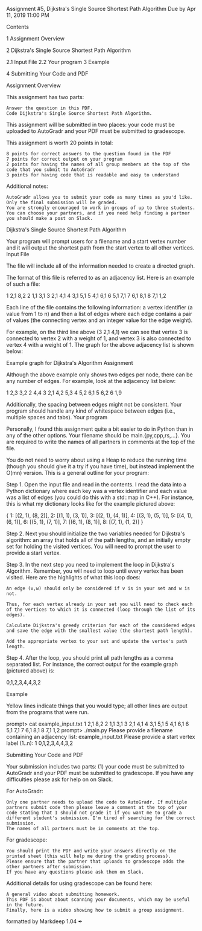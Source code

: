  Assignment #5, Dijkstra's Single Source Shortest Path Algorithm
Due by Apr 11, 2019 11:00 PM

Contents


1  Assignment Overview

2  Dijkstra's Single Source Shortest Path Algorithm

  2.1  Input File
  2.2  Your program
3  Example

4  Submitting Your Code and PDF

Assignment Overview

This assignment has two parts:

    Answer the question in this PDF.
    Code Dijkstra's Single Source Shortest Path Algorithm.

This assignment will be submitted in two places: your code must be uploaded to AutoGradr and your PDF must be submitted to gradescope.

This assignment is worth 20 points in total:

    8 points for correct answers to the question found in the PDF
    7 points for correct output on your program
    2 points for having the names of all group members at the top of the code that you submit to AutoGradr
    3 points for having code that is readable and easy to understand

Additional notes:

    AutoGradr allows you to submit your code as many times as you'd like. Only the final submission will be graded.
    You are strongly encouraged to work in groups of up to three students. You can choose your partners, and if you need help finding a partner you should make a post on Slack.

Dijkstra's Single Source Shortest Path Algorithm

Your program will prompt users for a filename and a start vertex number and it will output the shortest path from the start vertex to all other vertices.
Input File

The file will include all of the information needed to create a directed graph.

The format of this file is referred to as an adjacency list. Here is an example of such a file:

1 2,1 8,2
2 1,1 3,1
3 2,1 4,1
4 3,1 5,1
5 4,1 6,1
6 5,1 7,1
7 6,1 8,1
8 7,1 1,2

Each line of the file contains the following information: a vertex identifier (a value from 1 to n) and then a list of edges where each edge contains a pair of values (the connecting vertex and an integer value for the edge weight).

For example, on the third line above (3 2,1 4,1) we can see that vertex 3 is connected to vertex 2 with a weight of 1, and vertex 3 is also connected to vertex 4 with a weight of 1. The graph for the above adjacency list is shown below:

Example graph for Dijkstra's Algorithm Assignment

Although the above example only shows two edges per node, there can be any number of edges. For example, look at the adjacency list below:

1 2,3 3,2
2 4,4
3 2,1 4,2 5,3
4 5,2 6,1
5 6,2
6 1,9

Additionally, the spacing between edges might not be consistent. Your program should handle any kind of whitespace between edges (i.e., multiple spaces and tabs).
Your program

Personally, I found this assignment quite a bit easier to do in Python than in any of the other options. Your filename should be main.{py,cpp,rs,...}. You are required to write the names of all partners in comments at the top of the file.

You do not need to worry about using a Heap to reduce the running time (though you should give it a try if you have time), but instead implement the O(mn) version. This is a general outline for your program:

Step 1. Open the input file and read in the contents. I read the data into a Python dictionary where each key was a vertex identifier and each value was a list of edges (you could do this with a std::map in C++). For instance, this is what my dictionary looks like for the example pictured above:

{
    1: [(2, 1), (8, 2)],
    2: [(1, 1), (3, 1)],
    3: [(2, 1), (4, 1)],
    4: [(3, 1), (5, 1)],
    5: [(4, 1), (6, 1)],
    6: [(5, 1), (7, 1)],
    7: [(6, 1), (8, 1)],
    8: [(7, 1), (1, 2)]
}

Step 2. Next you should initialize the two variables needed for Dijkstra's algorithm: an array that holds all of the path lengths, and an initially empty set for holding the visited vertices. You will need to prompt the user to provide a start vertex.

Step 3. In the next step you need to implement the loop in Dijkstra's Algorithm. Remember, you will need to loop until every vertex has been visited. Here are the highlights of what this loop does:

    An edge (v,w) should only be considered if v is in your set and w is not.

    Thus, for each vertex already in your set you will need to check each of the vertices to which it is connected (loop through the list of its edges).

    Calculate Dijkstra's greedy criterion for each of the considered edges and save the edge with the smallest value (the shortest path length).

    Add the appropriate vertex to your set and update the vertex's path length.

Step 4. After the loop, you should print all path lengths as a comma separated list. For instance, the correct output for the example graph (pictured above) is:

0,1,2,3,4,4,3,2

Example

Yellow lines indicate things that you would type; all other lines are output from the programs that were run.

prompt> cat example_input.txt
1 2,1 8,2
2 1,1 3,1
3 2,1 4,1
4 3,1 5,1
5 4,1 6,1
6 5,1 7,1
7 6,1 8,1
8 7,1 1,2
prompt> ./main.py
Please provide a filename containing an adjacency list:
example_input.txt
Please provide a start vertex label (1..n):
1
0,1,2,3,4,4,3,2

Submitting Your Code and PDF

Your submission includes two parts: (1) your code must be submitted to AutoGradr and your PDF must be submitted to gradescope. If you have any difficulties please ask for help on on Slack.

For AutoGradr:

    Only one partner needs to upload the code to AutoGradr. If multiple partners submit code then please leave a comment at the top of your code stating that I should not grade it if you want me to grade a different student's submission. I'm tired of searching for the correct submission.
    The names of all partners must be in comments at the top.

For gradescope:

    You should print the PDF and write your answers directly on the printed sheet (this will help me during the grading process).
    Please ensure that the partner that uploads to gradescope adds the other partners after submission.
    If you have any questions please ask them on Slack.

Additional details for using gradescope can be found here:

    A general video about submitting homework.
    This PDF is about about scanning your documents, which may be useful in the future.
    Finally, here is a video showing how to submit a group assignment.

formatted by Markdeep 1.04  ✒